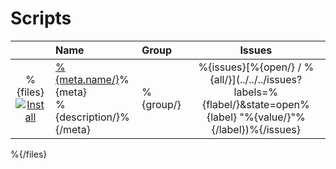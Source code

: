 # Scripts
||Name|Group|Issues
:---:|:---|:---|:---:
%{files}[![Install](../resources/image/download_icon.png)](../../../raw/%{branch/}/%{file.path/} "Install")|[%{meta.name/}](%{dir/})%{meta}<br />%{description/}%{/meta}|%{group/}|%{issues}[%{open/} / %{all/}](../../../issues?labels=%{flabel/}&state=open%{label} "%{value/}"%{/label})%{/issues}
%{/files}
